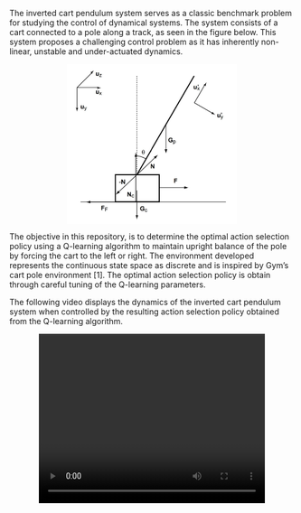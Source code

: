 The inverted cart pendulum system serves as a classic benchmark problem for studying the control
of dynamical systems. The system consists of a cart connected to a pole along a track, as seen
in the figure below. This system proposes a challenging control problem as it has inherently non-linear, unstable and under-actuated dynamics.

<div name='inverted_cart_pendulum'> 
    <style>
        img {
        display: block;
        margin-left: auto;
        margin-right: auto;
        width: 300px;
      }
    </style>
    <img src="diagram.jpg"/>
</div>

The objective in this repository, is to determine the optimal action selection policy using a Q-learning algorithm to maintain upright balance of the pole by forcing the cart to the left or right. The environment developed represents the continuous state space as discrete and is inspired by Gym’s cart pole environment [1]. The optimal action selection policy is obtain through careful tuning of the Q-learning parameters.

The following video displays the dynamics of the inverted cart pendulum system when controlled by the resulting action selection policy obtained from the Q-learning algorithm.

<div name="simulation">
      <style>
            video {
                display: block;
                margin-left: auto;
                margin-right: auto;
                width: 400px;
                height: 300px;
            }
    </style>
    <video controls="controls">
        <source src="cartpole.mp4" type="video/mp4"/>
    </video>
</div>


